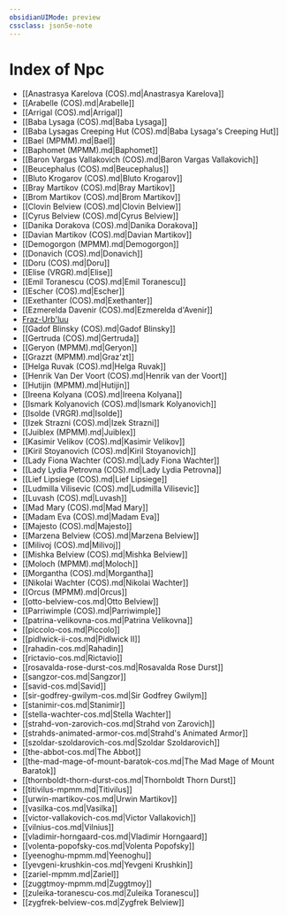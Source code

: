 ```yaml
---
obsidianUIMode: preview
cssclass: json5e-note
---
```

# Index of Npc

- [[Anastrasya Karelova (COS).md\|Anastrasya Karelova]]
- [[Arabelle (COS).md\|Arabelle]]
- [[Arrigal (COS).md\|Arrigal]]
- [[Baba Lysaga (COS).md\|Baba Lysaga]]
- [[Baba Lysagas Creeping Hut (COS).md\|Baba Lysaga's Creeping Hut]]
- [[Bael (MPMM).md\|Bael]]
- [[Baphomet (MPMM).md\|Baphomet]]
- [[Baron Vargas Vallakovich (COS).md\|Baron Vargas Vallakovich]]
- [[Beucephalus (COS).md\|Beucephalus]]
- [[Bluto Krogarov (COS).md\|Bluto Krogarov]]
- [[Bray Martikov (COS).md\|Bray Martikov]]
- [[Brom Martikov (COS).md\|Brom Martikov]]
- [[Clovin Belview (COS).md\|Clovin Belview]]
- [[Cyrus Belview (COS).md\|Cyrus Belview]]
- [[Danika Dorakova (COS).md\|Danika Dorakova]]
- [[Davian Martikov (COS).md\|Davian Martikov]]
- [[Demogorgon (MPMM).md\|Demogorgon]]
- [[Donavich (COS).md\|Donavich]]
- [[Doru (COS).md\|Doru]]
- [[Elise (VRGR).md\|Elise]]
- [[Emil Toranescu (COS).md\|Emil Toranescu]]
- [[Escher (COS).md\|Escher]]
- [[Exethanter (COS).md\|Exethanter]]
- [[Ezmerelda Davenir (COS).md\|Ezmerelda d'Avenir]]
- [Fraz-Urb'luu](fraz-urbluu-mpmm.md)
- [[Gadof Blinsky (COS).md\|Gadof Blinsky]]
- [[Gertruda (COS).md\|Gertruda]]
- [[Geryon (MPMM).md\|Geryon]]
- [[Grazzt (MPMM).md\|Graz'zt]]
- [[Helga Ruvak (COS).md\|Helga Ruvak]]
- [[Henrik Van Der Voort (COS).md\|Henrik van der Voort]]
- [[Hutijin (MPMM).md\|Hutijin]]
- [[Ireena Kolyana (COS).md\|Ireena Kolyana]]
- [[Ismark Kolyanovich (COS).md\|Ismark Kolyanovich]]
- [[Isolde (VRGR).md\|Isolde]]
- [[Izek Strazni (COS).md\|Izek Strazni]]
- [[Juiblex (MPMM).md\|Juiblex]]
- [[Kasimir Velikov (COS).md\|Kasimir Velikov]]
- [[Kiril Stoyanovich (COS).md\|Kiril Stoyanovich]]
- [[Lady Fiona Wachter (COS).md\|Lady Fiona Wachter]]
- [[Lady Lydia Petrovna (COS).md\|Lady Lydia Petrovna]]
- [[Lief Lipsiege (COS).md\|Lief Lipsiege]]
- [[Ludmilla Vilisevic (COS).md\|Ludmilla Vilisevic]]
- [[Luvash (COS).md\|Luvash]]
- [[Mad Mary (COS).md\|Mad Mary]]
- [[Madam Eva (COS).md\|Madam Eva]]
- [[Majesto (COS).md\|Majesto]]
- [[Marzena Belview (COS).md\|Marzena Belview]]
- [[Milivoj (COS).md\|Milivoj]]
- [[Mishka Belview (COS).md\|Mishka Belview]]
- [[Moloch (MPMM).md\|Moloch]]
- [[Morgantha (COS).md\|Morgantha]]
- [[Nikolai Wachter (COS).md\|Nikolai Wachter]]
- [[Orcus (MPMM).md\|Orcus]]
- [[otto-belview-cos.md\|Otto Belview]]
- [[Parriwimple (COS).md\|Parriwimple]]
- [[patrina-velikovna-cos.md\|Patrina Velikovna]]
- [[piccolo-cos.md\|Piccolo]]
- [[pidlwick-ii-cos.md\|Pidlwick II]]
- [[rahadin-cos.md\|Rahadin]]
- [[rictavio-cos.md\|Rictavio]]
- [[rosavalda-rose-durst-cos.md\|Rosavalda Rose Durst]]
- [[sangzor-cos.md\|Sangzor]]
- [[savid-cos.md\|Savid]]
- [[sir-godfrey-gwilym-cos.md\|Sir Godfrey Gwilym]]
- [[stanimir-cos.md\|Stanimir]]
- [[stella-wachter-cos.md\|Stella Wachter]]
- [[strahd-von-zarovich-cos.md\|Strahd von Zarovich]]
- [[strahds-animated-armor-cos.md\|Strahd's Animated Armor]]
- [[szoldar-szoldarovich-cos.md\|Szoldar Szoldarovich]]
- [[the-abbot-cos.md\|The Abbot]]
- [[the-mad-mage-of-mount-baratok-cos.md\|The Mad Mage of Mount Baratok]]
- [[thornboldt-thorn-durst-cos.md\|Thornboldt Thorn Durst]]
- [[titivilus-mpmm.md\|Titivilus]]
- [[urwin-martikov-cos.md\|Urwin Martikov]]
- [[vasilka-cos.md\|Vasilka]]
- [[victor-vallakovich-cos.md\|Victor Vallakovich]]
- [[vilnius-cos.md\|Vilnius]]
- [[vladimir-horngaard-cos.md\|Vladimir Horngaard]]
- [[volenta-popofsky-cos.md\|Volenta Popofsky]]
- [[yeenoghu-mpmm.md\|Yeenoghu]]
- [[yevgeni-krushkin-cos.md\|Yevgeni Krushkin]]
- [[zariel-mpmm.md\|Zariel]]
- [[zuggtmoy-mpmm.md\|Zuggtmoy]]
- [[zuleika-toranescu-cos.md\|Zuleika Toranescu]]
- [[zygfrek-belview-cos.md\|Zygfrek Belview]]
